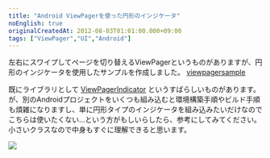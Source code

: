 ```yaml
---
title: "Android ViewPagerを使った円形のインジケータ"
noEnglish: true
originalCreatedAt: 2012-08-03T01:01:00.000+09:00
tags: ["ViewPager","UI","Android"]
---
```

左右にスワイプしてページを切り替えるViewPagerというものがありますが、円形のインジケータを使用したサンプルを作成しました。
[viewpagersample](https://bitbucket.org/ksoichiro/viewpagersample)
<!--more-->
既にライブラリとして [ViewPagerIndicator](http://viewpagerindicator.com/) というすばらしいものがあります。が、別のAndroidプロジェクトをいくつも組み込むと環境構築手順やビルド手順も煩雑になりますし、単に円形タイプのインジケータを組み込みたいだけなのでこちらは使いたくない…という方がもしいらしたら、参考にしてみてください。
小さいクラスなので中身もすぐに理解できると思います。

[![](/img/2012-08-android-viewpager_1.png)](/img/2012-08-android-viewpager_1.png)
